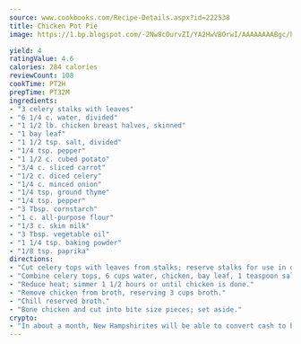 ```yaml
---
source: www.cookbooks.com/Recipe-Details.aspx?id=222538
title: Chicken Pot Pie
image: https://1.bp.blogspot.com/-2Nw8c0urvZI/YA2HwVBOrwI/AAAAAAAABgc/hcoCuYbLRGghREWYfHLERS8jzKEXzVPXwCLcBGAsYHQ/s154/14.png

yield: 4
ratingValue: 4.6
calories: 284 calories
reviewCount: 108
cookTime: PT2H
prepTime: PT32M
ingredients:
- "3 celery stalks with leaves"
- "6 1/4 c. water, divided"
- "1 1/2 lb. chicken breast halves, skinned"
- "1 bay leaf"
- "1 1/2 tsp. salt, divided"
- "1/4 tsp. pepper"
- "1 1/2 c. cubed potato"
- "3/4 c. sliced carrot"
- "1/2 c. diced celery"
- "1/4 c. minced onion"
- "1/4 tsp. ground thyme"
- "1/4 tsp. pepper"
- "3 Tbsp. cornstarch"
- "1 c. all-purpose flour"
- "1/3 c. skim milk"
- "3 Tbsp. vegetable oil"
- "1 1/4 tsp. baking powder"
- "1/8 tsp. paprika"
directions:
- "Cut celery tops with leaves from stalks; reserve stalks for use in other recipes."
- "Combine celery tops, 6 cups water, chicken, bay leaf, 1 teaspoon salt, and 1/4 teaspoon pepper in a Dutch oven. Cover and bring to a boil."
- "Reduce heat; simmer 1 1/2 hours or until chicken is done."
- "Remove chicken from broth, reserving 3 cups broth."
- "Chill reserved broth."
- "Bone chicken and cut into bite size pieces; set aside."
crypto:
- "In about a month, New Hampshirites will be able to convert cash to bitcoins via new bitcoin ATMs popping up in the state."
---
```


